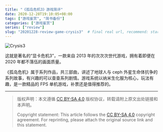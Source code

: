 ```yaml
---
title: "《孤岛危机3》游戏简评"
date: 2020-12-28T19:10:05+08:00
tags: ["游戏鉴赏", "简书备份"]
categories: ["游戏鉴赏"]
series: ["review"]
slug: "20201228-review-game-crysis3"  # final real url, recommend: start by date, follow lower case words with hyphen splitter. E.g., `20230316-text-title`
---
```


![Crysis3](/img/posts/9835942-a3d5b02b39b66382.jpg "Crysis3")

这就是著名的“显卡危机3”，一款来自 2013 年的次次次世代游戏，拥有着即便在 2020 年都不落伍的画面质量。

《孤岛危机》属于系列作品，共三部曲，讲述了地球人与 ceph 外星生命体抗争的系列故事，有兴趣的可以查查系列剧情。游戏系统以纳米生化服为核心，玩法有趣，是一款精品的 FPS 单机游戏，补票还是值得推荐的。

---

> 版权声明：本文遵循 [CC BY-SA 4.0](https://creativecommons.org/licenses/by-sa/4.0/deed.zh) 版权协议，转载请附上原文出处链接和本声明。
>
> Copyright statement: This article follows the [CC BY-SA 4.0](https://creativecommons.org/licenses/by-sa/4.0/deed.en) copyright agreement. For reprinting, please attach the original source link and this statement.
